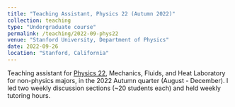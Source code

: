 ```yaml
---
title: "Teaching Assistant, Physics 22 (Autumn 2022)"
collection: teaching
type: "Undergraduate course"
permalink: /teaching/2022-09-phys22
venue: "Stanford University, Department of Physics"
date: 2022-09-26
location: "Stanford, California"
---
```


Teaching assistant for [Physics 22](https://explorecourses.stanford.edu/search?q=PHYSICS22), Mechanics, Fluids, and Heat Laboratory for non-physics majors, in the 2022 Autumn quarter (August - December). I led two weekly discussion sections (~20 students each) and held weekly tutoring hours.

